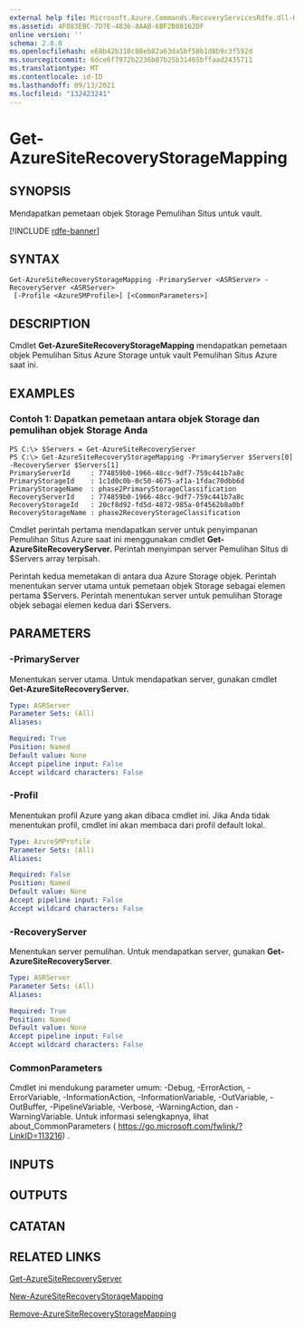 ```yaml
---
external help file: Microsoft.Azure.Commands.RecoveryServicesRdfe.dll-Help.xml
ms.assetid: 4F083EBC-7D7E-4836-8AAB-6BF2B08162DF
online version: ''
schema: 2.0.0
ms.openlocfilehash: e68b42b310c08eb82a63da5bf50b1d8b9c3f592d
ms.sourcegitcommit: 6dce6f7972b2236b87b25b31465bffaad2435711
ms.translationtype: MT
ms.contentlocale: id-ID
ms.lasthandoff: 09/13/2021
ms.locfileid: "132423241"
---
```

# Get-AzureSiteRecoveryStorageMapping

## SYNOPSIS
Mendapatkan pemetaan objek Storage Pemulihan Situs untuk vault.

[!INCLUDE [rdfe-banner](../../includes/rdfe-banner.md)]

## SYNTAX

```
Get-AzureSiteRecoveryStorageMapping -PrimaryServer <ASRServer> -RecoveryServer <ASRServer>
 [-Profile <AzureSMProfile>] [<CommonParameters>]
```

## DESCRIPTION
Cmdlet **Get-AzureSiteRecoveryStorageMapping** mendapatkan pemetaan objek Pemulihan Situs Azure Storage untuk vault Pemulihan Situs Azure saat ini.

## EXAMPLES

### Contoh 1: Dapatkan pemetaan antara objek Storage dan pemulihan objek Storage Anda
```
PS C:\> $Servers = Get-AzureSiteRecoveryServer
PS C:\> Get-AzureSiteRecoveryStorageMapping -PrimaryServer $Servers[0] -RecoveryServer $Servers[1]
PrimaryServerId     : 774859b0-1966-48cc-9df7-759c441b7a8c
PrimaryStorageId    : 1c1d0c0b-0c50-4675-af1a-1fdac70dbb6d
PrimaryStorageName  : phase2PrimaryStorageClassification
RecoveryServerId    : 774859b0-1966-48cc-9df7-759c441b7a8c
RecoveryStorageId   : 20cf8d92-fd5d-4872-985a-0f4562b8a0bf
RecoveryStorageName : phase2RecoveryStorageClassification
```

Cmdlet perintah pertama mendapatkan server untuk penyimpanan Pemulihan Situs Azure saat ini menggunakan cmdlet **Get-AzureSiteRecoveryServer.**
Perintah menyimpan server Pemulihan Situs di $Servers array terpisah.

Perintah kedua memetakan di antara dua Azure Storage objek.
Perintah menentukan server utama untuk pemetaan objek Storage sebagai elemen pertama $Servers.
Perintah menentukan server untuk pemulihan Storage objek sebagai elemen kedua dari $Servers.

## PARAMETERS

### -PrimaryServer
Menentukan server utama.
Untuk mendapatkan server, gunakan cmdlet **Get-AzureSiteRecoveryServer.**

```yaml
Type: ASRServer
Parameter Sets: (All)
Aliases: 

Required: True
Position: Named
Default value: None
Accept pipeline input: False
Accept wildcard characters: False
```

### -Profil
Menentukan profil Azure yang akan dibaca cmdlet ini.
Jika Anda tidak menentukan profil, cmdlet ini akan membaca dari profil default lokal.

```yaml
Type: AzureSMProfile
Parameter Sets: (All)
Aliases: 

Required: False
Position: Named
Default value: None
Accept pipeline input: False
Accept wildcard characters: False
```

### -RecoveryServer
Menentukan server pemulihan.
Untuk mendapatkan server, gunakan **Get-AzureSiteRecoveryServer**.

```yaml
Type: ASRServer
Parameter Sets: (All)
Aliases: 

Required: True
Position: Named
Default value: None
Accept pipeline input: False
Accept wildcard characters: False
```

### CommonParameters
Cmdlet ini mendukung parameter umum: -Debug, -ErrorAction, -ErrorVariable, -InformationAction, -InformationVariable, -OutVariable, -OutBuffer, -PipelineVariable, -Verbose, -WarningAction, dan -WarningVariable. Untuk informasi selengkapnya, lihat about_CommonParameters ( https://go.microsoft.com/fwlink/?LinkID=113216) .

## INPUTS

## OUTPUTS

## CATATAN

## RELATED LINKS

[Get-AzureSiteRecoveryServer](./Get-AzureSiteRecoveryServer.md)

[New-AzureSiteRecoveryStorageMapping](./New-AzureSiteRecoveryStorageMapping.md)

[Remove-AzureSiteRecoveryStorageMapping](./Remove-AzureSiteRecoveryStorageMapping.md)



